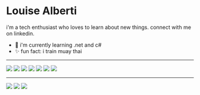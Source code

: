 # Louise Alberti

i'm a tech enthusiast who loves to learn about new things. connect with me on linkedin.

- :seedling: i'm currently learning .net and c#
- :sparkles: fun fact: i train muay thai

---

<img src="https://img.shields.io/badge/-github-181717?style=flat-square&logo=github&logocolor=white"/>
<img src="https://img.shields.io/badge/-git-f44d27?style=flat-square&logo=git&logocolor=white"/>
<img src="https://img.shields.io/badge/-trello-0079bf?style=flat-square&logo=trello&logocolor=white"/>
<img src="https://img.shields.io/badge/-slack-e01563?style=flat-square&logo=slack&logocolor=white"/>
<img src="https://img.shields.io/badge/-html5-e34f26?style=flat-square&logo=html5&logocolor=white"/>
<img src="https://img.shields.io/badge/-css3-1572b6?style=flat-square&logo=css3&logocolor=white"/>
<img src="https://img.shields.io/badge/-figma-f24e1e?style=flat-square&logo=figma&logocolor=white"/>

---

 <a href="louisep@alunos.utfpr.edu.br?subject=[github]%20🔥%20GitHub%20contact&body=Hello%20Louise"><img src="https://img.shields.io/badge/e‑mail-D14836.svg?style=for-the-badge&logo=GMail&logoColor=white"/></a>
  <a href="https://www.instagram.com/louise_alberti_/"><img src="https://img.shields.io/badge/instagram-E4405F.svg?style=for-the-badge&logo=instagram&logoColor=white"/></a>
  <a href="https://www.linkedin.com/in/louise-alberti-pereira-283405210/"><img src="https://img.shields.io/badge/linkedin-0077B5.svg?style=for-the-badge&logo=linkedin&logoColor=white"/></a>

